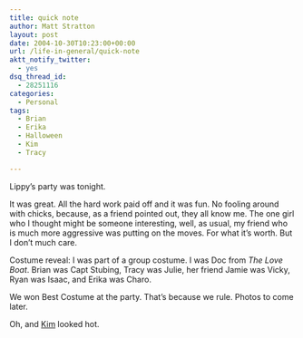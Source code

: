 ```yaml
---
title: quick note
author: Matt Stratton
layout: post
date: 2004-10-30T10:23:00+00:00
url: /life-in-general/quick-note
aktt_notify_twitter:
  - yes
dsq_thread_id:
  - 28251116
categories:
  - Personal
tags:
  - Brian
  - Erika
  - Halloween
  - Kim
  - Tracy

---
```

Lippy&#8217;s party was tonight.

It was great. All the hard work paid off and it was fun. No fooling around with chicks, because, as a friend pointed out, they all know me. The one girl who I thought might be someone interesting, well, as usual, my friend who is much more aggressive was putting on the moves. For what it&#8217;s worth. But I don&#8217;t much care.

Costume reveal: I was part of a group costume. I was Doc from _The Love Boat_. Brian was Capt Stubing, Tracy was Julie, her friend Jamie was Vicky, Ryan was Isaac, and Erika was Charo.

We won Best Costume at the party. That&#8217;s because we rule. Photos to come later.

Oh, and [Kim][1] looked hot.

 [1]: http://swingdoc.livejournal.com/